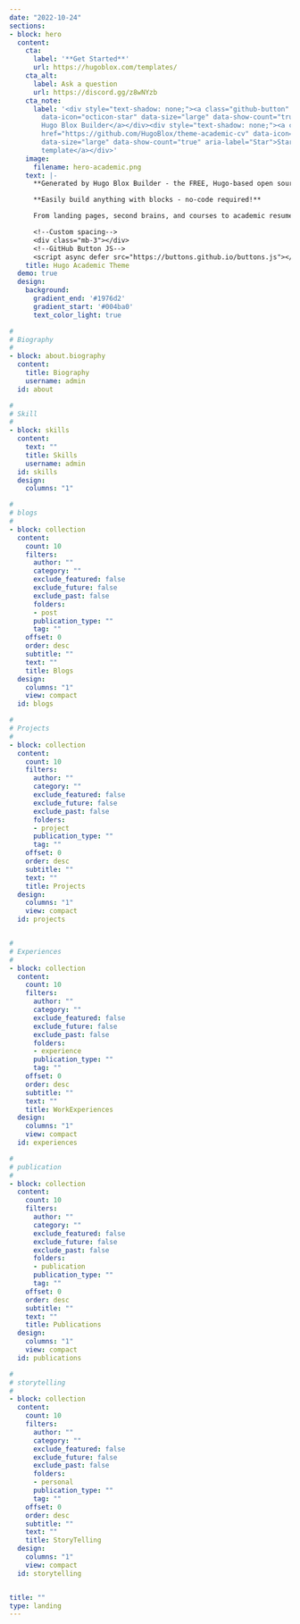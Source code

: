 ```yaml
---
date: "2022-10-24"
sections:
- block: hero
  content:
    cta:
      label: '**Get Started**'
      url: https://hugoblox.com/templates/
    cta_alt:
      label: Ask a question
      url: https://discord.gg/z8wNYzb
    cta_note:
      label: '<div style="text-shadow: none;"><a class="github-button" href="https://github.com/HugoBlox/hugo-blox-builder"
        data-icon="octicon-star" data-size="large" data-show-count="true" aria-label="Star">Star
        Hugo Blox Builder</a></div><div style="text-shadow: none;"><a class="github-button"
        href="https://github.com/HugoBlox/theme-academic-cv" data-icon="octicon-star"
        data-size="large" data-show-count="true" aria-label="Star">Star the Academic
        template</a></div>'
    image:
      filename: hero-academic.png
    text: |-
      **Generated by Hugo Blox Builder - the FREE, Hugo-based open source website builder trusted by 500,000+ sites.**

      **Easily build anything with blocks - no-code required!**

      From landing pages, second brains, and courses to academic resumés, conferences, and tech blogs.

      <!--Custom spacing-->
      <div class="mb-3"></div>
      <!--GitHub Button JS-->
      <script async defer src="https://buttons.github.io/buttons.js"></script>
    title: Hugo Academic Theme
  demo: true
  design:
    background:
      gradient_end: '#1976d2'
      gradient_start: '#004ba0'
      text_color_light: true

#
# Biography
#
- block: about.biography
  content:
    title: Biography
    username: admin
  id: about

#
# Skill
#
- block: skills
  content:
    text: ""
    title: Skills
    username: admin
  id: skills
  design:
    columns: "1"

#
# blogs
#
- block: collection
  content:
    count: 10
    filters:
      author: ""
      category: ""
      exclude_featured: false
      exclude_future: false
      exclude_past: false
      folders:
      - post
      publication_type: ""
      tag: ""
    offset: 0
    order: desc
    subtitle: ""
    text: ""
    title: Blogs
  design:
    columns: "1"
    view: compact
  id: blogs

#
# Projects
#
- block: collection
  content:
    count: 10
    filters:
      author: ""
      category: ""
      exclude_featured: false
      exclude_future: false
      exclude_past: false
      folders:
      - project
      publication_type: ""
      tag: ""
    offset: 0
    order: desc
    subtitle: ""
    text: ""
    title: Projects
  design:
    columns: "1"
    view: compact
  id: projects


#
# Experiences
# 
- block: collection
  content:
    count: 10
    filters:
      author: ""
      category: ""
      exclude_featured: false
      exclude_future: false
      exclude_past: false
      folders:
      - experience
      publication_type: ""
      tag: ""
    offset: 0
    order: desc
    subtitle: ""
    text: ""
    title: WorkExperiences
  design:
    columns: "1"
    view: compact
  id: experiences

#
# publication
#
- block: collection
  content:
    count: 10
    filters:
      author: ""
      category: ""
      exclude_featured: false
      exclude_future: false
      exclude_past: false
      folders:
      - publication
      publication_type: ""
      tag: ""
    offset: 0
    order: desc
    subtitle: ""
    text: ""
    title: Publications
  design:
    columns: "1"
    view: compact
  id: publications

#
# storytelling
#
- block: collection
  content:
    count: 10
    filters:
      author: ""
      category: ""
      exclude_featured: false
      exclude_future: false
      exclude_past: false
      folders:
      - personal
      publication_type: ""
      tag: ""
    offset: 0
    order: desc
    subtitle: ""
    text: ""
    title: StoryTelling
  design:
    columns: "1"
    view: compact
  id: storytelling


title: ""
type: landing
---
```

